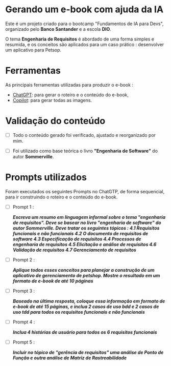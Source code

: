 # Gerando um e-book com ajuda da IA

Este é um projeto criado para o bootcamp "Fundamentos de IA para Devs", organizado pelo **Banco Santander** e a escola **DIO**.

O tema **Engenharia de Requisitos** é abordado de uma forma simples e resumida, e os conceitos são aplicados para um caso prático : desenvolver um aplicativo para Petsop.

# Ferramentas

As principais ferramentas utilizadas para produzir o e-book :

- [ChatGPT](https://chatgpt.com/): para gerar o roteiro e o conteúdo do e-book,
- [Copilot](https://copilot.microsoft.com/): para gerar todas as imagens.

# Validação do conteúdo

 - [ ] Todo o conteúdo gerado foi verificado, ajustado e reorganizado
       por mim. 
 - [ ] Foi utilizado como base teórica o livro **"Engenharia de
              Software"** do autor **Sommerville**.


# Prompts utilizados

Foram executados os seguintes Prompts no ChatGTP, de forma sequencial, para ir construindo o roteiro e o conteúdo do e-book.

 - [ ] Prompt 1 : 

    ***Escreva um resumo em linguagem informal sobre o tema "engenharia de requisitos". Deve se basear no livro "engenharia de software" do autor Sommerville. Deve tratar os seguintes tópicos : 4.1 Requisitos funcionais e não funcionais 4.2 O documento de requisitos de software 4.3 Especificação de requisitos 4.4 Processos de engenharia de requisitos 4.5 Elicitação e análise de requisitos 4.6 Validação de requisitos 4.7 Gerenciamento de requisitos***

 - [ ] Prompt 2 :

    ***Aplique todos esses conceitos para planejar a construção de um aplicativo de gerenciamento de petshop. Mostre o resultado em um formato de e-book de até 10 páginas***

 - [ ] Prompt 3 : 

    ***Baseado na última resposta, coloque essa informação em formato de e-book de até 15 páginas, e inclua 2 casos de uso bdd e 2 casos de uso tdd para todos os requisitos funcionais e não funcionais***

 - [ ] Prompt 4 : 

    ***Inclua 4 histórias de usuário para todos os 6 requisitos funcionais***

 - [ ] Prompt 5 : 

    ***Incluir no tópico de "gerência de requisitos" uma análise de Ponto de Função e outra análise de Matriz de Rastreabilidade***

